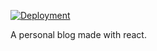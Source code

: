 [![Deployment](https://github.com/fespinosa-dev/personal-blog/actions/workflows/deploy.yml/badge.svg)](https://github.com/fespinosa-dev/personal-blog/actions/workflows/deploy.yml)

A personal blog made with react.
